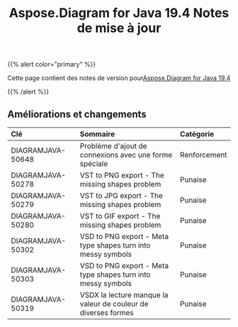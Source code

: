 ﻿---
title: Aspose.Diagram for Java 19.4 Notes de mise à jour
type: docs
weight: 90
url: /fr/java/aspose-diagram-for-java-19-4-release-notes/
---
{{% alert color="primary" %}} 

Cette page contient des notes de version pour[Aspose.Diagram for Java 19.4](https://docs.aspose.com/diagram/java/aspose-diagram-for-java-19-4-release-notes/)

{{% /alert %}} 
## **Améliorations et changements**

|**Clé**|**Sommaire**|**Catégorie**|
|:- |:- |:- |
|DIAGRAMJAVA-50648|Problème d'ajout de connexions avec une forme spéciale|Renforcement|
|DIAGRAMJAVA-50278|VST to PNG export - The missing shapes problem|Punaise|
|DIAGRAMJAVA-50279|VST to JPG export - The missing shapes problem|Punaise|
|DIAGRAMJAVA-50280|VST to GIF export - The missing shapes problem|Punaise|
|DIAGRAMJAVA-50302|VSD to PNG export - Meta type shapes turn into messy symbols|Punaise|
|DIAGRAMJAVA-50303|VSD to PNG export - Meta type shapes turn into messy symbols|Punaise|
|DIAGRAMJAVA-50319|VSDX la lecture manque la valeur de couleur de diverses formes|Punaise|

